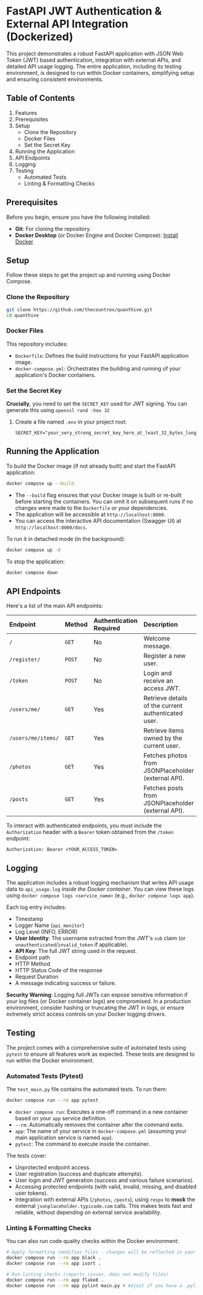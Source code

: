 # FastAPI JWT Authentication & External API Integration (Dockerized)

This project demonstrates a robust FastAPI application with JSON Web Token (JWT) based authentication, integration with external APIs, and detailed API usage logging. The entire application, including its testing environment, is designed to run within Docker containers, simplifying setup and ensuring consistent environments.

## Table of Contents

1.  Features
2.  Prerequisites
3.  Setup
    - Clone the Repository
    - Docker Files
    - Set the Secret Key
4.  Running the Application
5.  API Endpoints
6.  Logging
7.  Testing
    - Automated Tests
    - Linting & Formatting Checks

## Prerequisites

Before you begin, ensure you have the following installed:

- **Git**: For cloning the repository.
- **Docker Desktop** (or Docker Engine and Docker Compose): [Install Docker](https://docs.docker.com/get-docker/)

## Setup

Follow these steps to get the project up and running using Docker Compose.

### Clone the Repository

```bash
git clone https://github.com/thecountrox/quanthive.git
cd quanthive
```

### Docker Files

This repository includes:

- `Dockerfile`: Defines the build instructions for your FastAPI application image.
- `docker-compose.yml`: Orchestrates the building and running of your application's Docker containers.

### Set the Secret Key

**Crucially**, you need to set the `SECRET_KEY` used for JWT signing. You can generate this using `openssl rand -hex 32`

1.  Create a file named `.env` in your project root:
    ```
    SECRET_KEY="your_very_strong_secret_key_here_at_least_32_bytes_long"
    ```

## Running the Application

To build the Docker image (if not already built) and start the FastAPI application:

```bash
docker compose up --build
```

- The `--build` flag ensures that your Docker image is built or re-built before starting the containers. You can omit it on subsequent runs if no changes were made to the `Dockerfile` or your dependencies.
- The application will be accessible at `http://localhost:8000`.
- You can access the interactive API documentation (Swagger UI) at `http://localhost:8000/docs`.

To run it in detached mode (in the background):

```bash
docker compose up -d
```

To stop the application:

```bash
docker compose down
```

## API Endpoints

Here's a list of the main API endpoints:

| Endpoint           | Method | Authentication Required | Description                                         |
| :----------------- | :----- | :---------------------- | :-------------------------------------------------- |
| `/`                | `GET`  | No                      | Welcome message.                                    |
| `/register/`       | `POST` | No                      | Register a new user.                                |
| `/token`           | `POST` | No                      | Login and receive an access JWT.                    |
| `/users/me/`       | `GET`  | Yes                     | Retrieve details of the current authenticated user. |
| `/users/me/items/` | `GET`  | Yes                     | Retrieve items owned by the current user.           |
| `/photos`          | `GET`  | Yes                     | Fetches photos from JSONPlaceholder (external API). |
| `/posts`           | `GET`  | Yes                     | Fetches posts from JSONPlaceholder (external API).  |

To interact with authenticated endpoints, you must include the `Authorization` header with a `Bearer` token obtained from the `/token` endpoint:

`Authorization: Bearer <YOUR_ACCESS_TOKEN>`

## Logging

The application includes a robust logging mechanism that writes API usage data to `api_usage.log` _inside the Docker container_. You can view these logs using `docker compose logs <service_name>` (e.g., `docker compose logs app`).

Each log entry includes:

- Timestamp
- Logger Name (`api_monitor`)
- Log Level (INFO, ERROR)
- **User Identity**: The username extracted from the JWT's `sub` claim (or `unauthenticated`/`invalid_token` if applicable).
- **API Key**: The full JWT string used in the request.
- Endpoint path
- HTTP Method
- HTTP Status Code of the response
- Request Duration
- A message indicating success or failure.

**Security Warning**: Logging full JWTs can expose sensitive information if your log files (or Docker container logs) are compromised. In a production environment, consider hashing or truncating the JWT in logs, or ensure extremely strict access controls on your Docker logging drivers.

## Testing

The project comes with a comprehensive suite of automated tests using `pytest` to ensure all features work as expected. These tests are designed to run within the Docker environment.

### Automated Tests (Pytest)

The `test_main.py` file contains the automated tests. To run them:

```bash
docker compose run --rm app pytest
```

- `docker compose run`: Executes a one-off command in a new container based on your `app` service definition.
- `--rm`: Automatically removes the container after the command exits.
- `app`: The name of your service in `docker-compose.yml` (assuming your main application service is named `app`).
- `pytest`: The command to execute inside the container.

The tests cover:

- Unprotected endpoint access.
- User registration (success and duplicate attempts).
- User login and JWT generation (success and various failure scenarios).
- Accessing protected endpoints (with valid, invalid, missing, and disabled user tokens).
- Integration with external APIs (`/photos`, `/posts`), using `respx` to **mock** the external `jsonplaceholder.typicode.com` calls. This makes tests fast and reliable, without depending on external service availability.

### Linting & Formatting Checks

You can also run code quality checks within the Docker environment:

```bash
# Apply formatting (modifies files - changes will be reflected in your host volume mount)
docker compose run --rm app black .
docker compose run --rm app isort .

# Run linting checks (reports issues, does not modify files)
docker compose run --rm app flake8 .
docker compose run --rm app pylint main.py # Adjust if you have a .pylintrc
```
